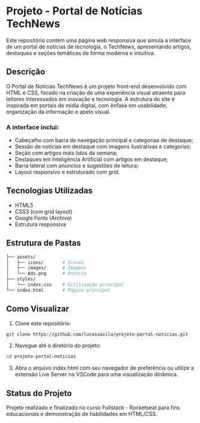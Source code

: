 # Projeto - Portal de Notícias TechNews

Este repositório contém uma página web responsiva que simula a interface de um portal de notícias de tecnologia, o TechNews, apresentando artigos, destaques e seções temáticas de forma moderna e intuitiva.

## Descrição
O Portal de Notícias TechNews é um projeto front-end desenvolvido com HTML e CSS, focado na criação de uma experiência visual atraente para leitores interessados em inovação e tecnologia. A estrutura do site é 
inspirada em portais de mídia digital, com ênfase em usabilidade, organização da informação e apelo visual.

### A interface inclui:

- Cabeçalho com barra de navegação principal e categorias de destaque;
- Sessão de notícias em destaque com imagens ilustrativas e categorias;
- Seção com artigos mais lidos da semana;
- Destaques em Inteligência Artificial com artigos em destaque;
- Barra lateral com anúncios e sugestões de leitura;
- Layout responsivo e estruturado com grid.

## Tecnologias Utilizadas
- HTML5
- CSS3 (com grid layout)
- Google Fonts (Archivo)
- Estrutura responsiva

## Estrutura de Pastas
  ```bash
  ├── assets/
  │   ├── icons/       # Ícones
  │   ├── images/      # Imagens
  │   └── Ads.png      # Anúncio
  ├── styles/
  │   └── index.css    # Estilização principal
  └── index.html       # Página principal
  ```

## Como Visualizar

1. Clone este repositório:
  ```bash
  git clone https://github.com/lucasxavila/projeto-portal-noticias.git
  ```
2. Navegue até o diretório do projeto:
  ```bash
  cd projeto-portal-noticias
  ```
3. Abra o arquivo index.html com seu navegador de preferência ou utilize a extensão Live Server no VSCode para uma visualização dinâmica.

## Status do Projeto
Projeto realizado e finalizado no curso Fullstack - Rocketseat para fins educacionais e demonstração de habilidades em HTML/CSS.
